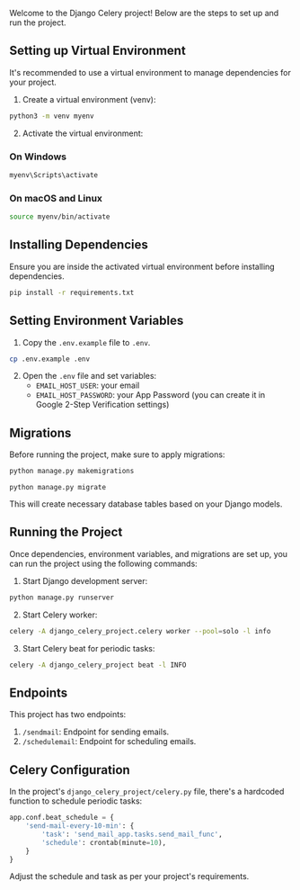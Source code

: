Welcome to the Django Celery project! Below are the steps to set up and run the project.

## Setting up Virtual Environment

It's recommended to use a virtual environment to manage dependencies for your project.

1. Create a virtual environment (venv):

```bash
python3 -m venv myenv
```

2. Activate the virtual environment:

### On Windows
```bash
myenv\Scripts\activate
```

### On macOS and Linux
```bash
source myenv/bin/activate
```

## Installing Dependencies

Ensure you are inside the activated virtual environment before installing dependencies.

```bash
pip install -r requirements.txt
```

## Setting Environment Variables

1. Copy the `.env.example` file to `.env`.

```bash
cp .env.example .env
```

2. Open the `.env` file and set variables:
   - `EMAIL_HOST_USER`: your email
   - `EMAIL_HOST_PASSWORD`: your App Password (you can create it in Google 2-Step Verification settings)

## Migrations

Before running the project, make sure to apply migrations:

```bash
python manage.py makemigrations
```

```bah
python manage.py migrate
```

This will create necessary database tables based on your Django models.

## Running the Project

Once dependencies, environment variables, and migrations are set up, you can run the project using the following commands:

1. Start Django development server:

```bash
python manage.py runserver
```

2. Start Celery worker:

```bash
celery -A django_celery_project.celery worker --pool=solo -l info
```

3. Start Celery beat for periodic tasks:

```bash
celery -A django_celery_project beat -l INFO
```

## Endpoints

This project has two endpoints:

1. `/sendmail`: Endpoint for sending emails.
2. `/schedulemail`: Endpoint for scheduling emails.

## Celery Configuration

In the project's `django_celery_project/celery.py` file, there's a hardcoded function to schedule periodic tasks:

```python
app.conf.beat_schedule = {
    'send-mail-every-10-min': {
        'task': 'send_mail_app.tasks.send_mail_func',
        'schedule': crontab(minute=10),
    }   
}
```

Adjust the schedule and task as per your project's requirements.
